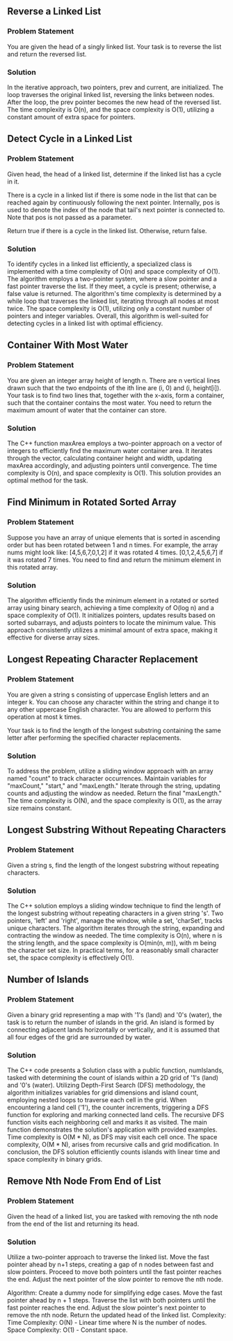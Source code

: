 ## Reverse a Linked List
### Problem Statement
You are given the head of a singly linked list. Your task is to reverse the list and return the reversed list.
### Solution
In the iterative approach, two pointers, prev and current, are initialized. The loop traverses the original linked list, reversing the links between nodes. After the loop, the prev pointer becomes the new head of the reversed list. The time complexity is O(n), and the space complexity is O(1), utilizing a constant amount of extra space for pointers.

## Detect Cycle in a Linked List 
### Problem Statement
Given head, the head of a linked list, determine if the linked list has a cycle in it.

There is a cycle in a linked list if there is some node in the list that can be reached again by continuously following the next pointer. Internally, pos is used to denote the index of the node that tail's next pointer is connected to. Note that pos is not passed as a parameter.

Return true if there is a cycle in the linked list. Otherwise, return false.
### Solution
To identify cycles in a linked list efficiently, a specialized class is implemented with a time complexity of O(n) and space complexity of O(1). The algorithm employs a two-pointer system, where a slow pointer and a fast pointer traverse the list. If they meet, a cycle is present; otherwise, a false value is returned. The algorithm's time complexity is determined by a while loop that traverses the linked list, iterating through all nodes at most twice. The space complexity is O(1), utilizing only a constant number of pointers and integer variables. Overall, this algorithm is well-suited for detecting cycles in a linked list with optimal efficiency.

## Container With Most Water 

### Problem Statement
You are given an integer array height of length n. There are n vertical lines drawn such that the two endpoints of the ith line are (i, 0) and (i, height[i]). Your task is to find two lines that, together with the x-axis, form a container, such that the container contains the most water. You need to return the maximum amount of water that the container can store.

### Solution
The C++ function maxArea employs a two-pointer approach on a vector of integers to efficiently find the maximum water container area. It iterates through the vector, calculating container height and width, updating maxArea accordingly, and adjusting pointers until convergence. The time complexity is O(n), and space complexity is O(1). This solution provides an optimal method for the task.

## Find Minimum in Rotated Sorted Array
### Problem Statement
Suppose you have an array of unique elements that is sorted in ascending order but has been rotated between 1 and n times. For example, the array nums might look like:
[4,5,6,7,0,1,2] if it was rotated 4 times.
[0,1,2,4,5,6,7] if it was rotated 7 times.
You need to find and return the minimum element in this rotated array.

### Solution 
The algorithm efficiently finds the minimum element in a rotated or sorted array using binary search, achieving a time complexity of O(log n) and a space complexity of O(1). It initializes pointers, updates results based on sorted subarrays, and adjusts pointers to locate the minimum value. This approach consistently utilizes a minimal amount of extra space, making it effective for diverse array sizes.



## Longest Repeating Character Replacement 

### Problem Statement
You are given a string s consisting of uppercase English letters and an integer k. You can choose any character within the string and change it to any other uppercase English character. You are allowed to perform this operation at most k times.

Your task is to find the length of the longest substring containing the same letter after performing the specified character replacements.

### Solution
To address the problem, utilize a sliding window approach with an array named "count" to track character occurrences. Maintain variables for "maxCount," "start," and "maxLength." Iterate through the string, updating counts and adjusting the window as needed. Return the final "maxLength." The time complexity is O(N), and the space complexity is O(1), as the array size remains constant.



## Longest Substring Without Repeating Characters
### Problem Statement
Given a string s, find the length of the longest substring without repeating characters.

### Solution
The C++ solution employs a sliding window technique to find the length of the longest substring without repeating characters in a given string 's'. Two pointers, 'left' and 'right', manage the window, while a set, 'charSet', tracks unique characters. The algorithm iterates through the string, expanding and contracting the window as needed. The time complexity is O(n), where n is the string length, and the space complexity is O(min(n, m)), with m being the character set size. In practical terms, for a reasonably small character set, the space complexity is effectively O(1).

## Number of Islands

### Problem Statement
Given a binary grid representing a map with '1's (land) and '0's (water), the task is to return the number of islands in the grid. An island is formed by connecting adjacent lands horizontally or vertically, and it is assumed that all four edges of the grid are surrounded by water. 

### Solution
The C++ code presents a Solution class with a public function, numIslands, tasked with determining the count of islands within a 2D grid of '1's (land) and '0's (water). Utilizing Depth-First Search (DFS) methodology, the algorithm initializes variables for grid dimensions and island count, employing nested loops to traverse each cell in the grid. When encountering a land cell ('1'), the counter increments, triggering a DFS function for exploring and marking connected land cells. The recursive DFS function visits each neighboring cell and marks it as visited. The main function demonstrates the solution's application with provided examples. Time complexity is O(M * N), as DFS may visit each cell once. The space complexity, O(M * N), arises from recursive calls and grid modification. In conclusion, the DFS solution efficiently counts islands with linear time and space complexity in binary grids.


## Remove Nth Node From End of List
### Problem Statement
Given the head of a linked list, you are tasked with removing the nth node from the end of the list and returning its head.

### Solution
Utilize a two-pointer approach to traverse the linked list. Move the fast pointer ahead by n+1 steps, creating a gap of n nodes between fast and slow pointers. Proceed to move both pointers until the fast pointer reaches the end. Adjust the next pointer of the slow pointer to remove the nth node.

Algorithm:
Create a dummy node for simplifying edge cases.
Move the fast pointer ahead by n + 1 steps.
Traverse the list with both pointers until the fast pointer reaches the end.
Adjust the slow pointer's next pointer to remove the nth node.
Return the updated head of the linked list.
Complexity:
Time Complexity: O(N) - Linear time where N is the number of nodes.
Space Complexity: O(1) - Constant space.


